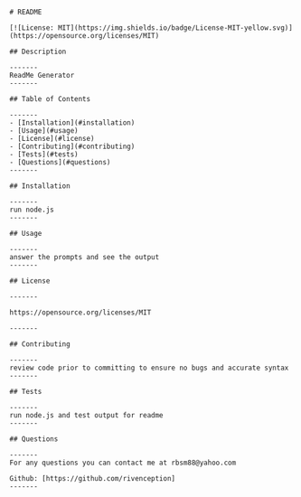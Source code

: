 
    # README

    [![License: MIT](https://img.shields.io/badge/License-MIT-yellow.svg)](https://opensource.org/licenses/MIT)

    ## Description

    -------
    ReadMe Generator
    -------

    ## Table of Contents

    -------
    - [Installation](#installation)
    - [Usage](#usage)
    - [License](#license)
    - [Contributing](#contributing)
    - [Tests](#tests)
    - [Questions](#questions)
    -------

    ## Installation

    -------
    run node.js
    -------

    ## Usage

    -------
    answer the prompts and see the output
    -------

    ## License

    -------

    https://opensource.org/licenses/MIT

    -------

    ## Contributing

    -------
    review code prior to committing to ensure no bugs and accurate syntax
    -------

    ## Tests

    -------
    run node.js and test output for readme
    -------

    ## Questions

    -------
    For any questions you can contact me at rbsm88@yahoo.com

    Github: [https://github.com/rivenception]
    -------

    